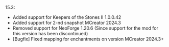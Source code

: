 15.3:
- Added support for Keepers of the Stones II 1.0.0.42
- Added support for 2-nd snapshot MCreator 2024.3
- Removed support for NeoForge 1.20.6 (Since support for the mod for this version has been discontinued)
- [Bugfix] Fixed mapping for enchantments on version MCreator 2024.3+
